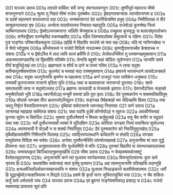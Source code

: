 001  सञ्जय उवाच
001a ततस्ते पार्थिवाः सर्वे जग्मुः स्वानालयान्पुनः
001c तूष्णींभूते महाराज भीष्मे शन्तनुनन्दने
002a श्रुत्वा तु निहतं भीष्मं राधेयः पुरुषर्षभः
002c ईषदागतसन्त्रासः त्वरयोपजगाम ह
003a स ददर्श महात्मानं शरतल्पगतं तदा
003c जन्मशय्यागतं देवं कार्त्तिकेयमिव प्रभुम्
004a निमीलिताक्षं तं वीरं साश्रुकण्ठस्तदा वृषः
004c अभ्येत्य पादयोस्तस्य निपपात महाद्युतिः
005a राधेयोऽहं कुरुश्रेष्ठ नित्यं चाष्किगतस्तव
005c द्वेष्योऽत्यन्तमनागाः सन्निति चैनमुवाच ह
006a तच्छ्रुत्वा कुरुवृद्धः स बलात्संवृत्तलोचनः
006c शनैरुद्वीक्ष्य सस्नेहमिदं वचनमब्रवीत्
007a रहितं धिष्ण्यमालोक्य समुत्सार्य च रक्षिणः
007c पितेव पुत्रं गाङ्गेयः परिष्वज्यैकबाहुना
008a एह्येहि मे विप्रतीप स्पर्धसे त्वं मया सह
008c यदि मां नाभिगच्छेथा न ते श्रेयो भवेद्ध्रुवम्
009a कौन्तेयस्त्वं न राधेयो विदितो नारदान्मम
009c कृष्णद्वैपायनाच्चैव केशवाच्च न संशयः
010a न च द्वेषोऽस्ति मे तात त्वयि सत्यं ब्रवीमि ते
010c तेजोवधनिमित्तं तु परुषाण्यहमुक्तवान्
011a अकस्मात्पाण्डवान्हि त्वं द्विषसीति मतिर्मम
011c येनासि बहुशो रूक्षं चोदितः सूर्यनन्दन
012a जानामि समरे वीर्यं शत्रुभिर्दुःसहं तव
012c ब्रह्मण्यतां च शौर्यं च दाने च परमां गतिम्
013a न त्वया सदृशः कश्चित्पुरुषेष्वमरोपम
013c कुलभेदं च मत्वाहं सदा परुषमुक्तवान्
014a इष्वस्त्रे भारसन्धाने लाघवेऽस्त्रबले तथा
014c सदृशः फल्गुनेनासि कृष्णेन च महात्मना
015a कर्ण राजपुरं गत्वा त्वयैकेन धनुष्मता
015c तस्यार्थे कुरुराजस्य राजानो मृदिता युधि
016a तथा च बलवान्राजा जरासन्धो दुरासदः
016c समरे समरश्लाघी त्वया न सदृशोऽभवत्
017a ब्रह्मण्यः सत्यवादी च तेजसार्क इवापरः
017c देवगर्भोऽजितः सङ्ख्ये मनुष्यैरधिको भुवि
018a व्यपनीतोऽद्य मन्युर्मे यस्त्वां प्रति पुरा कृतः
018c दैवं पुरुषकारेण न शक्यमतिवर्तितुम्
019a सोदर्याः पाण्डवा वीरा भ्रातरस्तेऽरिसूदन
019c सङ्गच्छ तैर्महाबाहो मम चेदिच्छसि प्रियम्
020a मया भवतु निर्वृत्तं वैरमादित्यनन्दन
020c पृथिव्यां सर्वराजानो भवन्त्वद्य निरामयाः
021  कर्ण उवाच
021a जानाम्यहं महाप्राज्ञ सर्वमेतन्न संशयः
021c यथा वदसि दुर्धर्ष कौन्तेयोऽहं न सूतजः
022a अवकीर्णस्त्वहं कुन्त्या सूतेन च विवर्धितः
022c भुक्त्वा दुर्योधनैश्वर्यं न मिथ्या कर्तुमुत्सहे
023a वसु चैव शरीरं च यदुदारं तथा यशः
023c सर्वं दुर्योधनस्यार्थे त्यक्तं मे भूरिदक्षिण
023e कोपिताः पाण्डवा नित्यं मयाश्रित्य सुयोधनम्
024a अवश्यभावी वै योऽर्थो न स शक्यो निवर्तितुम्
024c दैवं पुरुषकारेण को निवर्तितुमुत्सहेत्
025a पृथिवीक्षयशंसीनि निमित्तानि पितामह
025c भवद्भिरुपलब्धानि कथितानि च संसदि
026a पाण्डवा वासुदेवश्च विदिता मम सर्वशः
026c अजेयाः पुरुषैरन्यैरिति तांश्चोत्सहामहे
027a अनुजानीष्व मां तात युद्धे प्रीतमनाः सदा
027c अनुज्ञातस्त्वया वीर युध्येयमिति मे मतिः
028a दुरुक्तं विप्रतीपं वा संरम्भाच्चापलात्तथा
028c यन्मयापकृतं किञ्चित्तदनुक्षन्तुमर्हसि
029  भीष्म उवाच
029a न चेच्छक्यमथोत्स्रष्टुं वैरमेतत्सुदारुणम्
029c अनुजानामि कर्ण त्वां युध्यस्व स्वर्गकाम्यया
030a विमन्युर्गतसंरम्भः कुरु कर्म नृपस्य हि
030c यथाशक्ति यथोत्साहं सतां वृत्तेषु वृत्तवान्
031a अहं त्वामनुजानामि यदिच्छसि तदाप्नुहि
031c क्षत्रधर्मजिताँल्लोकान्सम्प्राप्स्यसि न संशयः
032a युध्यस्व निरहङ्कारो बलवीर्यव्यपाश्रयः
032c धर्मो हि युद्धाच्छ्रेयोऽन्यत्क्षत्रियस्य न विद्यते
033a प्रशमे हि कृतो यत्नः सुचिरात्सुचिरं मया
033c न चैव शकितः कर्तुं यतो धर्मस्ततो जयः
034  सञ्जय उवाच
034a एवं ब्रुवन्तं गाङ्गेयमभिवाद्य प्रसाद्य च
034c राधेयो रथमारुह्य प्रायात्तव सुतं प्रति
